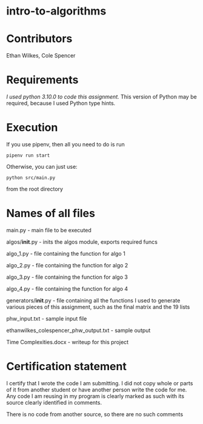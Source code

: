 # intro-to-algorithms

# Contributors
Ethan Wilkes, Cole Spencer

# Requirements
*I used python 3.10.0 to code this assignment.* This version of Python may
be required, because I used Python type hints.

# Execution
If you use pipenv, then all you need to do is run

```
pipenv run start
```

Otherwise, you can just use:

```
python src/main.py
```

from the root directory

# Names of all files
main.py - main file to be executed

algos/__init__.py - inits the algos module, exports required funcs

algo_1.py - file containing the function for algo 1

algo_2.py - file containing the function for algo 2

algo_3.py - file containing the function for algo 3

algo_4.py - file containing the function for algo 4

generators/__init__.py - file containing all the functions I used to generate
various pieces of this assignment, such as the final matrix and the 19 lists

phw_input.txt - sample input file

ethanwilkes_colespencer_phw_output.txt - sample output

Time Complexities.docx - writeup for this project

# Certification statement
I certify that I wrote the code I am submitting. I did not copy whole or parts
of it from another student or have another person write the code for me.
Any code I am reusing in my program is clearly marked as such with its source
clearly identified in comments.

There is no code from another source, so there are no such comments
